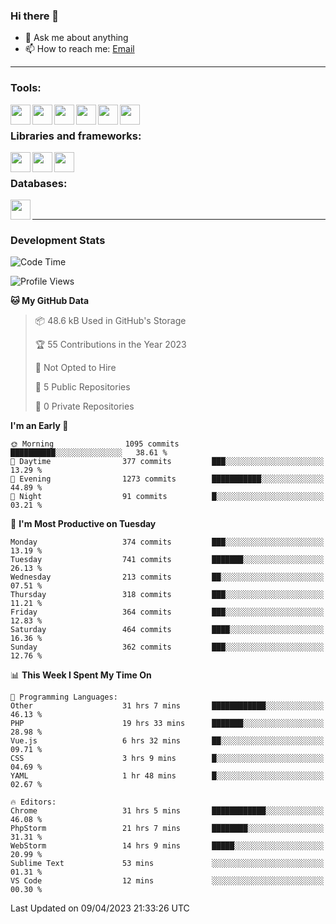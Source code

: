 ### Hi there 👋

- 💬 Ask me about anything
- 📫 How to reach me: [Email]

---

### Tools:
<img align='left' height="32" width="32" src="https://cdn.jsdelivr.net/npm/simple-icons@4.8.0/icons/phpstorm.svg" />
<img align='left' height="32" width="32" src="https://cdn.jsdelivr.net/npm/simple-icons@4.8.0/icons/webstorm.svg" />
<img align='left' height="32" width="32" src="https://cdn.jsdelivr.net/npm/simple-icons@4.8.0/icons/visualstudiocode.svg" />
<img align='left' height="32" width="32" src="https://cdn.jsdelivr.net/npm/simple-icons@4.8.0/icons/sublimetext.svg" />
<img align='left' height="32" width="32" src="https://cdn.jsdelivr.net/npm/simple-icons@4.8.0/icons/laragon.svg" />
<img align='left' height="32" width="32" src="https://cdn.jsdelivr.net/npm/simple-icons@4.8.0/icons/docker.svg" />
<br>

### Libraries and frameworks:
<img align='left' height="32" width="32" src="https://cdn.jsdelivr.net/npm/simple-icons@4.8.0/icons/laravel.svg" />
<img align='left' height="32" width="32" src="https://cdn.jsdelivr.net/npm/simple-icons@4.8.0/icons/vue-dot-js.svg" />
<img align='left' height="32" width="32" src="https://cdn.jsdelivr.net/npm/simple-icons@4.8.0/icons/jquery.svg" />
<br>

### Databases:
<img align='left' height="32" width="32" src="https://cdn.jsdelivr.net/npm/simple-icons@4.8.0/icons/mysql.svg" />
<br>

---
### Development Stats
<!--START_SECTION:waka-->
![Code Time](http://img.shields.io/badge/Code%20Time-1%2C307%20hrs%2034%20mins-blue)

![Profile Views](http://img.shields.io/badge/Profile%20Views-0-blue)

**🐱 My GitHub Data** 

> 📦 48.6 kB Used in GitHub's Storage 
 > 
> 🏆 55 Contributions in the Year 2023
 > 
> 🚫 Not Opted to Hire
 > 
> 📜 5 Public Repositories 
 > 
> 🔑 0 Private Repositories 
 > 
**I'm an Early 🐤** 

```text
🌞 Morning                1095 commits        ██████████░░░░░░░░░░░░░░░   38.61 % 
🌆 Daytime                377 commits         ███░░░░░░░░░░░░░░░░░░░░░░   13.29 % 
🌃 Evening                1273 commits        ███████████░░░░░░░░░░░░░░   44.89 % 
🌙 Night                  91 commits          █░░░░░░░░░░░░░░░░░░░░░░░░   03.21 % 
```
📅 **I'm Most Productive on Tuesday** 

```text
Monday                   374 commits         ███░░░░░░░░░░░░░░░░░░░░░░   13.19 % 
Tuesday                  741 commits         ███████░░░░░░░░░░░░░░░░░░   26.13 % 
Wednesday                213 commits         ██░░░░░░░░░░░░░░░░░░░░░░░   07.51 % 
Thursday                 318 commits         ███░░░░░░░░░░░░░░░░░░░░░░   11.21 % 
Friday                   364 commits         ███░░░░░░░░░░░░░░░░░░░░░░   12.83 % 
Saturday                 464 commits         ████░░░░░░░░░░░░░░░░░░░░░   16.36 % 
Sunday                   362 commits         ███░░░░░░░░░░░░░░░░░░░░░░   12.76 % 
```


📊 **This Week I Spent My Time On** 

```text
💬 Programming Languages: 
Other                    31 hrs 7 mins       ████████████░░░░░░░░░░░░░   46.13 % 
PHP                      19 hrs 33 mins      ███████░░░░░░░░░░░░░░░░░░   28.98 % 
Vue.js                   6 hrs 32 mins       ██░░░░░░░░░░░░░░░░░░░░░░░   09.71 % 
CSS                      3 hrs 9 mins        █░░░░░░░░░░░░░░░░░░░░░░░░   04.69 % 
YAML                     1 hr 48 mins        █░░░░░░░░░░░░░░░░░░░░░░░░   02.67 % 

🔥 Editors: 
Chrome                   31 hrs 5 mins       ████████████░░░░░░░░░░░░░   46.08 % 
PhpStorm                 21 hrs 7 mins       ████████░░░░░░░░░░░░░░░░░   31.31 % 
WebStorm                 14 hrs 9 mins       █████░░░░░░░░░░░░░░░░░░░░   20.99 % 
Sublime Text             53 mins             ░░░░░░░░░░░░░░░░░░░░░░░░░   01.31 % 
VS Code                  12 mins             ░░░░░░░░░░░░░░░░░░░░░░░░░   00.30 % 
```


 Last Updated on 09/04/2023 21:33:26 UTC
<!--END_SECTION:waka-->

[huyviet]: https://huyviet.vn/
[EMAIl]: https://mail.google.com/mail/u/0/?fs=1&tf=cm&source=mailto&to=huynguyenviet0110@gmail.com
